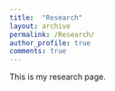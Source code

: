 ```yaml
---
title:  "Research"
layout: archive
permalink: /Research/
author_profile: true
comments: true
---
```


This is my research page.
